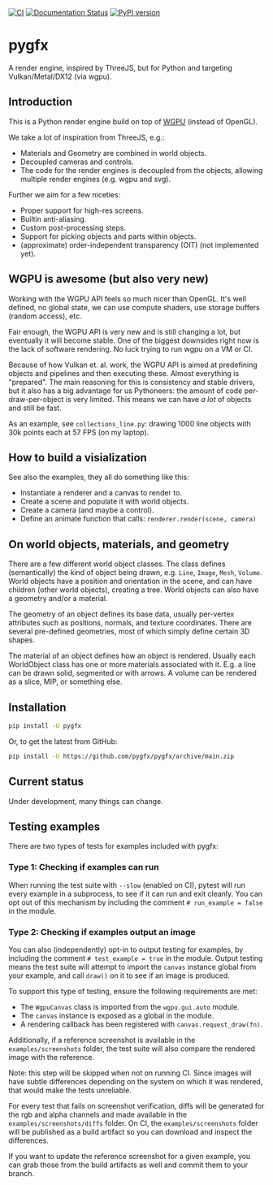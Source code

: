 [![CI](https://github.com/pygfx/pygfx/workflows/CI/badge.svg)](https://github.com/pygfx/pygfx/actions)
[![Documentation Status](https://readthedocs.org/projects/pygfx/badge/?version=latest)](https://pygfx.readthedocs.io/en/latest/?badge=latest)
[![PyPI version](https://badge.fury.io/py/pygfx.svg)](https://badge.fury.io/py/pygfx)

# pygfx

A render engine, inspired by ThreeJS, but for Python and targeting Vulkan/Metal/DX12 (via wgpu).


## Introduction

This is a Python render engine build on top of [WGPU](https://github.com/pygfx/wgpu-py) (instead of OpenGL).

We take a lot of inspiration from ThreeJS, e.g.:

* Materials and Geometry are combined in world objects.
* Decoupled cameras and controls.
* The code for the render engines is decoupled from the objects, allowing multiple render engines (e.g. wgpu and svg).

Further we aim for a few niceties:
* Proper support for high-res screens.
* Builtin anti-aliasing.
* Custom post-processing steps.
* Support for picking objects and parts within objects.
* (approximate) order-independent transparency (OIT) (not implemented yet).


## WGPU is awesome (but also very new)

Working with the WGPU API feels so much nicer than OpenGL. It's well
defined, no global state, we can use compute shaders, use storage
buffers (random access), etc.

Fair enough, the WGPU API is very new and is still changing a lot, but
eventually it will become stable. One of the biggest downsides right
now is the lack of software rendering. No luck trying to run wgpu on a
VM or CI.

Because of how Vulkan et. al. work, the WGPU API is aimed at predefining
objects and pipelines and then executing these. Almost everything is
"prepared". The main reasoning for this is consistency and stable drivers,
but it also has a big advantage for us Pythoneers: the amount of code per-draw-per-object
is very limited. This means we can have *a lot* of objects and still be fast.

As an example, see `collections_line.py`: drawing 1000 line objects with 30k points each at 57 FPS (on my laptop).


## How to build a visialization

See also the examples, they all do something like this:

* Instantiate a renderer and a canvas to render to.
* Create a scene and populate it with world objects.
* Create a camera (and maybe a control).
* Define an  animate function that calls: `renderer.render(scene, camera)`


## On world objects, materials, and geometry

There are a few different world object classes. The class defines
(semantically) the kind of object being drawn, e.g. `Line`, `Image`,
`Mesh`, `Volume`. World objects have a position and orientation in the
scene, and can have children (other world objects), creating a tree.
World objects can also have a geometry and/or a material.

The geometry of an object defines its base data, usually per-vertex
attributes such as positions, normals, and texture coordinates. There
are several pre-defined geometries, most of which simply define certain
3D shapes.

The material of an object defines how an object is rendered. Usually
each WorldObject class has one or more materials associated with it.
E.g. a line can be drawn solid, segmented or with arrows. A volume can
be rendered as a slice, MIP, or something else.


## Installation

```bash
pip install -U pygfx
```
Or, to get the latest from GitHub:
```bash
pip install -U https://github.com/pygfx/pygfx/archive/main.zip
```


## Current status

Under development, many things can change.


## Testing examples

There are two types of tests for examples included with pygfx:

### Type 1: Checking if examples can run

When running the test suite with `--slow` (enabled on CI), pytest will run every example in a subprocess,
to see if it can run and exit cleanly. You can opt out of this mechanism by including the comment
`# run_example = false` in the module.

### Type 2: Checking if examples output an image

You can also (independently) opt-in to output testing for examples, by including the comment
`# test_example = true` in the module. Output testing means the test suite will
attempt to import the `canvas` instance global from your example, and call `draw()` on it
to see if an image is produced.

To support this type of testing, ensure the following requirements are met:

* The `WgpuCanvas` class is imported from the `wgpu.gui.auto` module.
* The `canvas` instance is exposed as a global in the module.
* A rendering callback has been registered with `canvas.request_draw(fn)`.

Additionally, if a reference screenshot is available in the `examples/screenshots` folder,
the test suite will also compare the rendered image with the reference.

Note: this step will be skipped when not on running CI. Since images will have subtle differences
depending on the system on which it was rendered, that would make the tests unreliable.

For every test that fails on screenshot verification, diffs will be generated for the rgb and alpha channels
and made available in the `examples/screenshots/diffs` folder. On CI, the `examples/screenshots` folder
will be published as a build artifact so you can download and inspect the differences.

If you want to update the reference screenshot for a given example, you can grab those from the
build artifacts as well and commit them to your branch.
